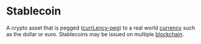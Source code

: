 # Stablecoin
A crypto asset that is pegged ([currLency-peg](currLency-peg.md)) to a real world [currency](currency.md) such as the dollar or euro. Stablecoins may be issued on multiple [blockchain](blockchain.md).

